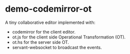 # demo-codemirror-ot

A tiny collaborative editor implemented with:

- codemirror for the client editor.
- ot.js for the client side Operational Transformation (OT).
- ot.hs for the server side OT.
- servant-websocket to broadcast the events.
